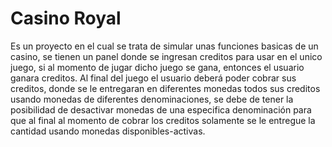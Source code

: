 # Casino Royal
Es un proyecto en el cual se trata de simular unas funciones basicas de un casino, se tienen un panel donde se ingresan creditos para usar en
el unico juego, si al momento de jugar dicho juego se gana, entonces el usuario ganara creditos. Al final del juego el usuario deberá poder
cobrar sus creditos, donde se le entregaran en diferentes monedas todos sus creditos usando monedas de diferentes denominaciones, se debe
de tener la posibilidad de desactivar monedas de una especifica denominación para que al final al momento de cobrar los creditos solamente
se le entregue la cantidad usando monedas disponibles-activas.
